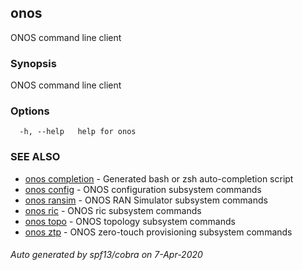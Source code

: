## onos

ONOS command line client

### Synopsis

ONOS command line client

### Options

```
  -h, --help   help for onos
```

### SEE ALSO

* [onos completion](onos_completion.md)	 - Generated bash or zsh auto-completion script
* [onos config](onos_config.md)	 - ONOS configuration subsystem commands
* [onos ransim](onos_ransim.md)	 - ONOS RAN Simulator subsystem commands
* [onos ric](onos_ric.md)	 - ONOS ric subsystem commands
* [onos topo](onos_topo.md)	 - ONOS topology subsystem commands
* [onos ztp](onos_ztp.md)	 - ONOS zero-touch provisioning subsystem commands

###### Auto generated by spf13/cobra on 7-Apr-2020
